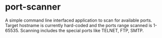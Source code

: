 # port-scanner
A simple command line interfaced application to scan for available ports. Target hostname is currently hard-coded and the ports range scanned is 1-65535. Scanning includes the special ports like TELNET, FTP, SMTP. 

